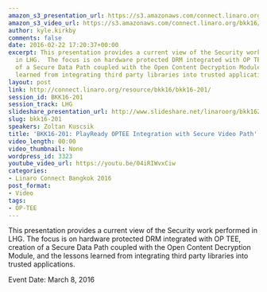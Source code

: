 ```yaml
---
amazon_s3_presentation_url: https://s3.amazonaws.com/connect.linaro.org/bkk16/Presentations/Tuesday/BKK16-201.pdf
amazon_s3_video_url: https://s3.amazonaws.com/connect.linaro.org/bkk16/Videos/Tuesday/BKK16-201%20PlayReady%20OPTEE%20Integration%20with%20Secure%20Video%20Path%20v3.mp4
author: kyle.kirkby
comments: false
date: 2016-02-22 17:20:37+00:00
excerpt: This presentation provides a current view of the Security work performed
  in LHG.  The focus is on hardware protected DRM integrated with OP TEE, creation
  of a Secure Data Path coupled with the Open Content Decryption Module, and the lessons
  learned from integrating third party libraries into trusted applications.
layout: post
link: http://connect.linaro.org/resource/bkk16/bkk16-201/
session_id: BKK16-201
session_track: LHG
slideshare_presentation_url: http://www.slideshare.net/linaroorg/bkk16201-play-ready-optee-integration-with-secure-video-path-lhg1
slug: bkk16-201
speakers: Zoltan Kuscsik
title: 'BKK16-201: PlayReady OPTEE Integration with Secure Video Path'
video_length: 00:00
video_thumbnail: None
wordpress_id: 3323
youtube_video_url: https://youtu.be/04iRIWvxCiw
categories:
- Linaro Connect Bangkok 2016
post_format:
- Video
tags:
- OP-TEE
---
```


This presentation provides a current view of the Security work performed in LHG.  The focus is on hardware protected DRM integrated with OP TEE, creation of a Secure Data Path coupled with the Open Content Decryption Module, and the lessons learned from integrating third party libraries into trusted applications.

Event Date: March 8, 2016
